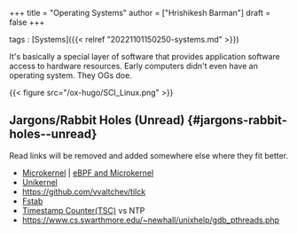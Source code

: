 +++
title = "Operating Systems"
author = ["Hrishikesh Barman"]
draft = false
+++

tags
: [Systems]({{< relref "20221101150250-systems.md" >}})

It's basically a special layer of software that provides application software access to hardware resources. Early computers didn't even have an operating system. They OGs doe.

{{< figure src="/ox-hugo/SCI_Linux.png" >}}


## Jargons/Rabbit Holes (Unread) {#jargons-rabbit-holes--unread}

Read links will be removed and added somewhere else where they fit better.

-   [Microkernel](http://www.microkernel.info/) | [eBPF and Microkernel](https://news.ycombinator.com/item?id=22953730)
-   [Unikernel](https://en.wikipedia.org/wiki/Unikernel)
-   <https://github.com/vvaltchev/tilck>
-   [Fstab](https://en.wikipedia.org/wiki/Fstab)
-   [Timestamp Counter(TSC)](https://en.wikipedia.org/wiki/Time_Stamp_Counter) vs NTP
-   <https://www.cs.swarthmore.edu/~newhall/unixhelp/gdb_pthreads.php>
